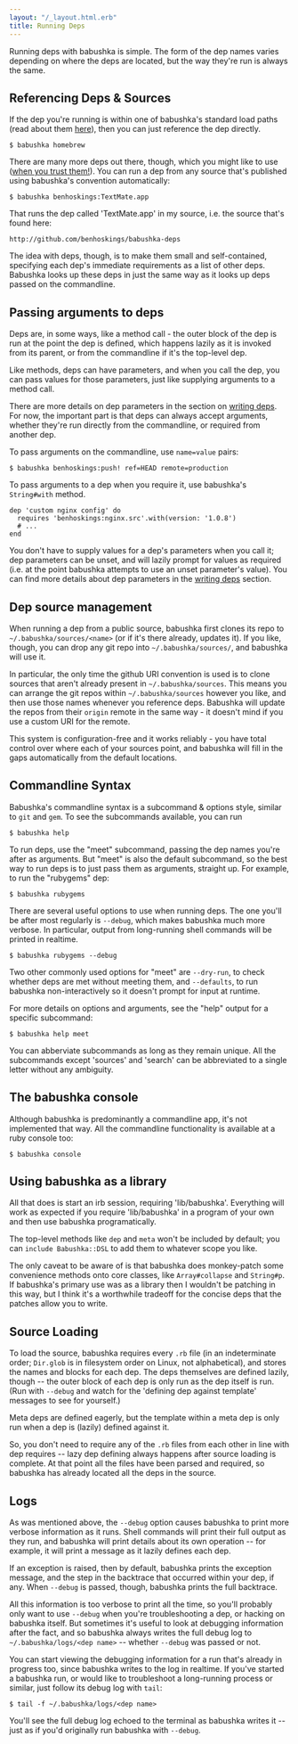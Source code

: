 ```yaml
---
layout: "/_layout.html.erb"
title: Running Deps
---
```


Running deps with babushka is simple. The form of the dep names varies depending on where the deps are located, but the way they're run is always the same.

## Referencing Deps & Sources

If the dep you're running is within one of babushka's standard load paths (read about them [here](/finding)), then you can just reference the dep directly.

    $ babushka homebrew

There are many more deps out there, though, which you might like to use ([when you trust them!](/finding)). You can run a dep from any source that's published using babushka's convention automatically:

    $ babushka benhoskings:TextMate.app

That runs the dep called 'TextMate.app' in my source, i.e. the source that's found here:

    http://github.com/benhoskings/babushka-deps


The idea with deps, though, is to make them small and self-contained, specifying each dep's immediate requirements as a list of other deps. Babushka looks up these deps in just the same way as it looks up deps passed on the commandline.


## Passing arguments to deps

Deps are, in some ways, like a method call - the outer block of the dep is run at the point the dep is defined, which happens lazily as it is invoked from its parent, or from the commandline if it's the top-level dep.

Like methods, deps can have parameters, and when you call the dep, you can pass values for those parameters, just like supplying arguments to a method call.

There are more details on dep parameters in the section on [writing deps](/writing). For now, the important part is that deps can always accept arguments, whether they're run directly from the commandline, or required from another dep.

To pass arguments on the commandline, use `name=value` pairs:

    $ babushka benhoskings:push! ref=HEAD remote=production

To pass arguments to a dep when you require it, use babushka's `String#with` method.

    dep 'custom nginx config' do
      requires 'benhoskings:nginx.src'.with(version: '1.0.8')
      # ...
    end

You don't have to supply values for a dep's parameters when you call it; dep parameters can be unset, and will lazily prompt for values as required (i.e. at the point babushka attempts to use an unset parameter's value). You can find more details about dep parameters in the [writing deps](/writing) section.


## Dep source management

When running a dep from a public source, babushka first clones its repo to `~/.babushka/sources/<name>` (or if it's there already, updates it). If you like, though, you can drop any git repo into `~/.babushka/sources/`, and babushka will use it.

In particular, the only time the github URI convention is used is to clone sources that aren't already present in `~/.babushka/sources`. This means you can arrange the git repos within `~/.babushka/sources` however you like, and then use those names whenever you reference deps. Babushka will update the repos from their `origin` remote in the same way - it doesn't mind if you use a custom URI for the remote.

This system is configuration-free and it works reliably - you have total control over where each of your sources point, and babushka will fill in the gaps automatically from the default locations.


## Commandline Syntax

Babushka's commandline syntax is a subcommand & options style, similar to `git` and `gem`. To see the subcommands available, you can run

    $ babushka help

To run deps, use the "meet" subcommand, passing the dep names you're after as arguments. But "meet" is also the default subcommand, so the best way to run deps is to just pass them as arguments, straight up. For example, to run the "rubygems" dep:

    $ babushka rubygems

There are several useful options to use when running deps. The one you'll be after most regularly is `--debug`, which makes babushka much more verbose. In particular, output from long-running shell commands will be printed in realtime.

    $ babushka rubygems --debug

Two other commonly used options for "meet" are `--dry-run`, to check whether deps are met without meeting them, and `--defaults`, to run babushka non-interactively so it doesn't prompt for input at runtime.

For more details on options and arguments, see the "help" output for a specific subcommand:

    $ babushka help meet

You can abberviate subcommands as long as they remain unique. All the subcommands except 'sources' and 'search' can be abbreviated to a single letter without any ambiguity.


## The babushka console

Although babushka is predominantly a commandline app, it's not implemented that way. All the commandline functionality is available at a ruby console too:

    $ babushka console


## Using babushka as a library

All that does is start an irb session, requiring 'lib/babushka'. Everything will work as expected if you require 'lib/babushka' in a program of your own and then use babushka programatically.

The top-level methods like `dep` and `meta` won't be included by default; you can `include Babushka::DSL` to add them to whatever scope you like.

The only caveat to be aware of is that babushka does monkey-patch some convenience methods onto core classes, like `Array#collapse` and `String#p`. If babushka's primary use was as a library then I wouldn't be patching in this way, but I think it's a worthwhile tradeoff for the concise deps that the patches allow you to write.


## Source Loading

To load the source, babushka requires every `.rb` file (in an indeterminate order; `Dir.glob` is in filesystem order on Linux, not alphabetical), and stores the names and blocks for each dep. The deps themselves are defined lazily, though -- the outer block of each dep is only run as the dep itself is run. (Run with `--debug` and watch for the 'defining dep against template' messages to see for yourself.)

Meta deps are defined eagerly, but the template within a meta dep is only run when a dep is (lazily) defined against it.

So, you don't need to require any of the `.rb` files from each other in line with dep requires -- lazy dep defining always happens after source loading is complete. At that point all the files have been parsed and required, so babushka has already located all the deps in the source.


## Logs

As was mentioned above, the `--debug` option causes babushka to print more verbose information as it runs. Shell commands will print their full output as they run, and babushka will print details about its own operation -- for example, it will print a message as it lazily defines each dep.

If an exception is raised, then by default, babushka prints the exception message, and the step in the backtrace that occurred within your dep, if any. When `--debug` is passed, though, babushka prints the full backtrace.

All this information is too verbose to print all the time, so you'll probably only want to use `--debug` when you're troubleshooting a dep, or hacking on babushka itself. But sometimes it's useful to look at debugging information after the fact, and so babushka always writes the full debug log to `~/.babushka/logs/<dep name>` -- whether `--debug` was passed or not.

You can start viewing the debugging information for a run that's already in progress too, since babushka writes to the log in realtime. If you've started a babushka run, or would like to troubleshoot a long-running process or similar, just follow its debug log with `tail`:

    $ tail -f ~/.babushka/logs/<dep name>

You'll see the full debug log echoed to the terminal as babushka writes it -- just as if you'd originally run babushka with `--debug`.
